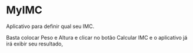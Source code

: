 # MyIMC


Aplicativo para definir qual seu IMC.

Basta colocar Peso e Altura e clicar no botão Calcular IMC e o aplicativo já irá exibir seu resultado,

